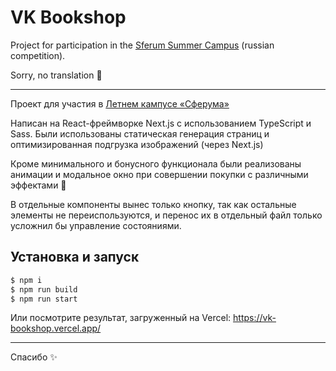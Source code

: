 # VK Bookshop

Project for participation in the [Sferum Summer Campus](https://prof-sferum.ru/campus) (russian competition).

Sorry, no translation 👀

---

Проект для участия в [Летнем кампусе «Сферума»](https://prof-sferum.ru/campus)

Написан на React-фреймворке Next.js с использованием TypeScript и Sass. Были использованы статическая генерация страниц и оптимизированная подгрузка изображений (через Next.js)

Кроме минимального и бонусного функционала были реализованы анимации и модальное окно при совершении покупки с различными эффектами 🎉

В отдельные компоненты вынес только кнопку, так как остальные элементы не переиспользуются, и перенос их в отдельный файл только усложнил бы управление состояниями.

## Установка и запуск

```sh
$ npm i
$ npm run build
$ npm run start
```

Или посмотрите результат, загруженный на Vercel: https://vk-bookshop.vercel.app/

---

Спасибо ✨